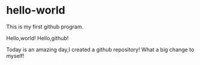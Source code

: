 # hello-world
This is my first github program.

Hello,world! Hello,github!

Today is an amazing day,I created a github repository! What a big change to myself!
